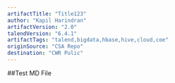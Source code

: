 ```yaml
---
artifactTitle: "Title123"
author: "Kapil Harindran"
artifactVersion: "2.0"
talendVersion: "6.4.1"
artifactTags: "talend,bigdata,hbase,hive,cloud,coe"
originSource: "CSA Repo"
destination: "CWR Pulic"
---
```


##Test MD File